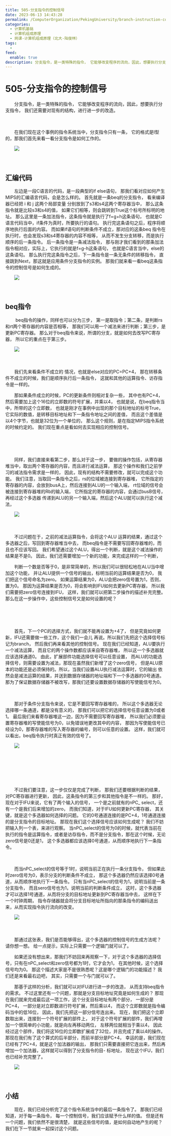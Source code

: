 ```yaml
---
title: 505-分支指令的控制信号
date: 2023-06-13 14:43:28
permalink: /ComputerOrganization/PekingUniversity/branch-instruction-control-signal
categories:
  - 计算机基础
  - 计算机组成原理
  - 网课-计算机组成原理（北大-陆俊林）
tags:
  - 
feed:
  enable: true
description: 分支指令，是一类特殊的指令， 它能够改变程序的流向，因此，想要执行分支指令， 我们还需要对现有的结构，进行进一步的改造。  
---
```

# 505-分支指令的控制信号

　　分支指令，是一类特殊的指令， 它能够改变程序的流向，因此，想要执行分支指令， 我们还需要对现有的结构，进行进一步的改造。  
<!-- more -->
　　‍

　　在我们现在这个事例的指令系统当中，分支指令只有一条， 它的格式是I型的，那我们首先来看一看分支指令是如何工作的。 

　　![](https://image.peterjxl.com/blog/image-20220920205527-iw9p0dw.png)

　　‍

## 汇编代码

　　左边是一段C语言的代码，是一段典型的if else语句， 那我们看对应如何产生MIPS的汇编语言代码，会是怎么样的。 首先就是一条beq的分支指令， 看来编译器已经把 i 和 j 这两个局部变量 分别放到了s3和s4这两个寄存器当中， 那么这条指令就是比较s3和s4的值， 如果它们相等，则会跳转到True这个标号所标明的地址。 那么这里是一条加法指令，这条指令就是执行了f=g+h这条语句， 也就是C语言代码当中，if条件为真时，所要执行的语句。 执行完这条语句之后，程序将顺序地执行后面的内容。 而如果if语句的判断条件不成立，那对应的这条beq 指令在执行时，也会发现s3和s4寄存器的内容不相等， 从而不发生分支转移，而是执行顺序的后一条指令。 后一条指令是一条减法指令， 那与刚才我们看到的那条加法指令相对应，实际上，它执行的就是f=g-h这条语句， 也就是C语言当中，else的这条语句。 那么执行完这条指令之后，下一条指令是一条无条件的转移指令， 直接跳到Next，那这就是应用条件分支指令的实例。 那我们就来看一看beq这条指令的控制信号是如何生成的。

　　![](https://image.peterjxl.com/blog/image-20220920205659-d3hbfuu.png)

　　‍

##  beq指令

　　 beq指令的操作，同样也可以分为三步， 第一是取指令；第二条，是判断rs和rt两个寄存器的内容是否相等， 那我们可以用一个减法来进行判断；第三步，是更新PC寄存器。 那么对于beq指令来说，所谓的分支，就是如何去改写PC寄存器， 所以它的重点在于第三步。

　　![](https://image.peterjxl.com/blog/image-20220920205736-kkhw0r7.png)

　　‍

　　我们先来看条件不成立的 情况，也就是else对应的PC=PC+4， 那在转移条件不成立的时候，我们是顺序执行后一条指令， 这就和其他的运算指令、访存指令是一样的。 

　　那如果条件成立的时候，PC的更新条件则相对复杂一些， 其中也有PC+4，然后需要加上这个16位的立即数的符号扩展，并乘以4， 也就是说，在beq指令当中，所带的这个立即数， 也就是刚才在事例中出现的那个目标地址的标号True， 它实际的数值，是转移目标地址和下一条指令地址之间的差值， 而且这个差值是以4个字节，也就是32位为一个单位的， 那么这个规则，是在指定MIPS指令系统的时候约定的。 我们现在重点是看如何去实现相应的控制信号。 

　　‍

　　‍

　　同样，我们直接来看第二步，那么对于这一步， 要做的操作包括，从寄存器堆当中，取出两个寄存器的内容，而且进行减法运算， 那这个操作和我们之前学习的减法指令需求是一样的， 因此，现有的结构不需要修改，就可以完成这个功能。 我们注意，当取回一条指令之后，rs的位域被连接到寄存器堆， 它所指定的寄存器的内容，会放到busA上，然后连接到ALU的一个输入端， rt位域的信号会被连接到寄存器堆的Rb的输入端， 它所指定的寄存器的内容，会通过busB信号，再经过这个多选器 传递到ALU的另一个输入端，然后这个ALU就可以执行这个减法， 

　　![](https://image.peterjxl.com/blog/image-20220920212227-26avuun.png)

　　‍

　　不过问题在于，之前的减法运算指令，会将这个ALU 运算的结果，通过这个多选器之后，写回到寄存器堆当中去， 而beq指令是不需要写回寄存器堆的，而且也不应该写回。 我们希望通过这个ALU，得出一个判断，就是这个减法操作的结果是不是0。 因此，我们还需要增加一个新的功能，来完成这样的一个判断， 

　　判断一个数是否等于0，是非常简单的，所以我们可以很轻松地在ALU当中增加这个功能， 并让ALU提供一个信号的输出，标明当前的运算结果是否为0， 我们把这个信号命名为zero。 如果运算结果为0，ALU会把zero信号置为1，否则，置为0。 那因为运算结果是否为0，将会影响到IFU如何去更新PC寄存器， 所以我们需要把zero信号连接到IFU， 这样，我们就可以把第二步操作的描述补充完整。 那么在这一步操作中，这些控制信号又是如何设置的呢？ 

　　‍

　　‍

　　首先，下一个PC的选择方式，我们就不能再设置为+4了， 但是究竟如何更新，IFU还需要做一些工作，这个我们一会儿 再说。所以我们先把这个选择信号标记为branch， 然后我们再来看其他的控制信号。 现在我们已经知道，ALU要执行一个减法运算， 而且它的两个操作数都应该来自寄存器堆， 所以这一个多选器就应该选择通道0。 由此，扩展部件功能选择信号可以任意设置， 而ALU的功能选择信号，则需要设置为减法，那现在虽然我们新增了这个zero信号， 但是ALU原本的功能还是必须保持的。所以，当我们设置ALU执行减法运算时，它的输出 依然会是减法运算的结果，并送到数据存储器的地址端和下一个多选器的0号通道。 那为了保证数据存储器不被改写，那我们还要设置数据存储器的写使能信号为0。 

　　‍

　　那对于条件分支指令来说，它是不要回写寄存器堆的， 所以这个多选器无论选择哪一条通道，都是没有意义的， 那我们可以把它的选择信号任意设置为0或者1。 最后我们来看寄存器堆这一边，因为不需要回写寄存器堆， 所以我们必须要设置寄存器堆的写使能信号为0，以免错误地更改其中的内容， 那因为写使能信号已经设为0，那寄存器堆的写入寄存器的编号，则可以任意的设置。 这样，我们就可以看出，beq指令执行时真正有效的信号了。 

　　![](https://image.peterjxl.com/blog/image-20220920212525-h9n4zz8.png)

　　‍

　　‍

　　‍

　　不过我们要注意，这一步仅仅是完成了判断， 那我们还要根据判断的结果，对PC寄存器进行更新， 因此，这条指令的第三步和其他指令是不一样的。 那好，现在对于IFU来说，它有了两个输入的信号， 一个是之前就有的nPC_ select，还有一个是我们后来增加的zero， 而我们知道，对于IFU如何更新PC寄存器， 其关键，就是这个多选器如何选择的问题。 它的0号通道连接的是PC+4，1号通道连接的是分支指令的目标地址。 那现在我们这个选择信号应该如何生成呢？ 我们不妨把输入列一个表，来进行观察。 当nPC_select的信号为0的时候，就代表当前在执行的指令是运算指令，或者是访存指令，而不是分支指令，那在这个时候，无论zero信号是0还是1， 这个多选器都应该选择0号通道，从而顺序地执行下一条指令。 

　　‍

　　而当nPC_select的信号等于1时，说明当前正在执行一条分支指令， 但如果此时zero信号为0，表示分支的判断条件不成立， 那这个多选器仍然应该选择0号通道，从而顺序地执行下一条指令。 只有当nPC_select的信号为1，说明当前是一条分支指令， 而且sero信号也为1，说明当前的判断条件成立， 这时，这个多选器才可以选择1号通道，从而将分支的目标地址更新到PC寄存器当中去， 这样在下一个时钟周期， 指令存储器就会将分支目标地址所指向的那条指令的编码送出来，从而实现指令执行流向的改变。 

　　![](https://image.peterjxl.com/blog/image-20220920212712-hc7aqvt.png)

　　‍

　　那通过这张表，我们是否能够得出，这个多选器的控制信号的生成方法呢？ 请你想一想。 给一点提示，实际上只需要一个逻辑门就可以了。 

　　如果还没有想出来，那我们不妨回来再观察一下，对于这个多选器的选择信号，只有在nPC_select和zero信号都为1时，它才会为1， 在其他时候，这个选择信号均为0。 那这个描述大家是不是很熟悉呢？这是哪个逻辑门的功能描述？ 我们还是来看最右边吧， 其实，只需要一个与门就可以了。 

　　那基于这样的分析，我们就可以对IFU进行进一步的改造， 从而支持beq指令的需求。 不过这里还有一个问题，那就是分支目标地址究竟是如何生成的？ 那现在我们就来完成最后这一项工作，这个分支目标地址有两个部分， 一部分是PC+4， 一部分是对立即数进行符号扩展，然后乘以4， 而这个立即数就是指令编码当中的低16位， 因此，我们先把这一部分信号连出来。 现在，我们把这个立即数取出来，连接到一个符号扩展的部件上， 对于这个符号扩展的部件，我们再增加一个很简单的小功能，就是向左再移动两位， 左移两位就相当于乘以4， 因此经过这个部件，我们将这16位的立即数扩展成了32位，并且完成了乘以4的操作。 那现在我们有了这个算式的后半部分，而前半部分是PC+4， 幸运的是，我们现在已经有了PC+4，就是这个加法器的输出， 那我们只需要直接把它连出来，然后再增加一个加法器，这样就可以得到了分支指令的目- 标地址， 现在这个IFU，我们也已经补充完整了。

　　![](https://image.peterjxl.com/blog/image-20220920212933-9kja3cn.png)

　　

## 小结

　　现在，我们已经分析完了这个指令系统当中的最后一条指令了。 那我们已经知道，对于每一条指令， 每一个控制信号，我们应该赋予什么样的值。 但是还有一个问题，我们依然不是很清楚， 就是这些信号的值，是如何自动地产生的呢？ 我们在下一节就来一起探讨这个问题。

